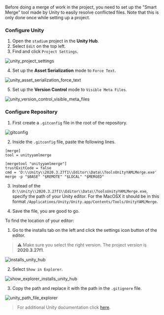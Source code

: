 Before doing a merge of work in the project, you need to set up the "Smart Merge" tool made by Unity to easily resolve conflicted files. Note that this is only done once while setting up a project.

### Configure Unity

1. Open the `stadium` project in the **Unity Hub**.
2. Select `Edit` on the top left.
3. Find and click `Project Settings`.

![unity_project_settings](https://user-images.githubusercontent.com/25746993/221391733-d58e0afc-c804-4449-9045-e74f185dd3a2.png)

4. Set up the **Asset Serialization** mode to `Force Text`.

![unity_asset_serialization_force_text](https://user-images.githubusercontent.com/25746993/221391754-ff6c3c5d-3a62-4eae-990a-b4d569e87a43.png)

5. Set up the **Version Control** mode to `Visible Meta Files`.

![unity_version_control_visible_meta_files](https://user-images.githubusercontent.com/25746993/221391768-2d6c5ad7-79d8-4339-b034-4b6af15c4a68.png)

### Configure Repository

1. First create a `.gitconfig` file in the root of the repository.

![gitconfig](https://user-images.githubusercontent.com/25746993/221388729-045d0483-de75-45ee-95dd-cc6294e623ed.png)

2. Inside the `.gitconfig` file, paste the following lines.
```
[merge]
tool = unityyamlmerge

[mergetool "unityyamlmerge"]
trustExitCode = false
cmd = 'D:\\Unity\\2020.3.27f1\\Editor\\Data\\ToolsUnityYAMLMerge.exe' merge -p "$BASE" "$REMOTE" "$LOCAL" "$MERGED"
```

3. Instead of the `D:\\Unity\\2020.3.27f1\\Editor\\Data\\ToolsUnityYAMLMerge.exe`, specify the path of your Unity editor. For the MacOSX it should be in this format `/Applications/Unity/Unity.app/Contents/Tools/UnityYAMLMerge`.

4. Save the file, you are good to go.

To find the location of your editor:

1. Go to the installs tab on the left and click the settings icon button of the editor.

> ⚠️ Make sure you select the right version. The project version is **2020.3.27f1**.

![installs_unity_hub](https://user-images.githubusercontent.com/25746993/221391122-54bcc355-4f53-4e3e-bc86-b9dbc2d351ee.png)

2. Select `Show in Explorer`.

![show_explorer_installs_unity_hub](https://user-images.githubusercontent.com/25746993/221391140-01e44a85-9dae-4c3f-853b-f23ea7c72244.png)

3. Copy the path and replace it with the path in the `.gitignore` file.

![unity_path_file_explorer](https://user-images.githubusercontent.com/25746993/221391313-b6651a54-a63d-45cb-b989-c4a0e133c709.png)

> For additional Unity documentation click [here](https://docs.unity3d.com/Manual/SmartMerge.html).